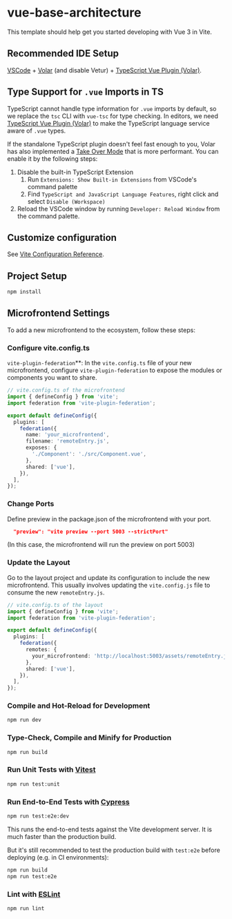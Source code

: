 # vue-base-architecture

This template should help get you started developing with Vue 3 in Vite.

## Recommended IDE Setup

[VSCode](https://code.visualstudio.com/) + [Volar](https://marketplace.visualstudio.com/items?itemName=Vue.volar) (and disable Vetur) + [TypeScript Vue Plugin (Volar)](https://marketplace.visualstudio.com/items?itemName=Vue.vscode-typescript-vue-plugin).

## Type Support for `.vue` Imports in TS

TypeScript cannot handle type information for `.vue` imports by default, so we replace the `tsc` CLI with `vue-tsc` for type checking. In editors, we need [TypeScript Vue Plugin (Volar)](https://marketplace.visualstudio.com/items?itemName=Vue.vscode-typescript-vue-plugin) to make the TypeScript language service aware of `.vue` types.

If the standalone TypeScript plugin doesn't feel fast enough to you, Volar has also implemented a [Take Over Mode](https://github.com/johnsoncodehk/volar/discussions/471#discussioncomment-1361669) that is more performant. You can enable it by the following steps:

1. Disable the built-in TypeScript Extension
    1) Run `Extensions: Show Built-in Extensions` from VSCode's command palette
    2) Find `TypeScript and JavaScript Language Features`, right click and select `Disable (Workspace)`
2. Reload the VSCode window by running `Developer: Reload Window` from the command palette.

## Customize configuration

See [Vite Configuration Reference](https://vitejs.dev/config/).

## Project Setup

```sh
npm install
```

## Microfrontend Settings

To add a new microfrontend to the ecosystem, follow these steps:

### Configure vite.config.ts

`vite-plugin-federation`**: In the `vite.config.ts` file of your new microfrontend, configure `vite-plugin-federation` to expose the modules or components you want to share.

   ```typescript
   // vite.config.ts of the microfrontend
   import { defineConfig } from 'vite';
   import federation from 'vite-plugin-federation';

   export default defineConfig({
     plugins: [
       federation({
         name: 'your_microfrontend',
         filename: 'remoteEntry.js',
         exposes: {
           './Component': './src/Component.vue',
         },
         shared: ['vue'],
       }),
     ],
   });
   ```

### Change Ports

Define preview in the package.json of the microfrontend with your port.

```json
  "preview": "vite preview --port 5003 --strictPort"
```

(In this case, the microfrontend will run the preview on port 5003)

### Update the Layout

Go to the layout project and update its configuration to include the new microfrontend. This usually involves updating the `vite.config.js` file to consume the new `remoteEntry.js`.

```typescript
// vite.config.ts of the layout
import { defineConfig } from 'vite';
import federation from 'vite-plugin-federation';

export default defineConfig({
  plugins: [
    federation({
      remotes: {
        your_microfrontend: 'http://localhost:5003/assets/remoteEntry.js',
      },
      shared: ['vue'],
    }),
  ],
});
```

### Compile and Hot-Reload for Development

```sh
npm run dev
```

### Type-Check, Compile and Minify for Production

```sh
npm run build
```

### Run Unit Tests with [Vitest](https://vitest.dev/)

```sh
npm run test:unit
```

### Run End-to-End Tests with [Cypress](https://www.cypress.io/)

```sh
npm run test:e2e:dev
```

This runs the end-to-end tests against the Vite development server.
It is much faster than the production build.

But it's still recommended to test the production build with `test:e2e` before deploying (e.g. in CI environments):

```sh
npm run build
npm run test:e2e
```

### Lint with [ESLint](https://eslint.org/)

```sh
npm run lint
```

